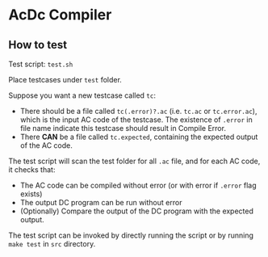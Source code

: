 # AcDc Compiler

## How to test

Test script: `test.sh`

Place testcases under `test` folder.

Suppose you want a new testcase called `tc`:

- There should be a file called `tc(.error)?.ac` (i.e. `tc.ac` or `tc.error.ac`), which is the input AC code of the testcase. The existence of `.error` in file name indicate this testcase should result in Compile Error.
- There **CAN** be a file called `tc.expected`, containing the expected output of the AC code.

The test script will scan the test folder for all `.ac` file, and for each AC code, it checks that:

- The AC code can be compiled without error (or with error if `.error` flag exists)
- The output DC program can be run without error
- (Optionally) Compare the output of the DC program with the expected output.

The test script can be invoked by directly running the script or by running `make test` in `src` directory. 

